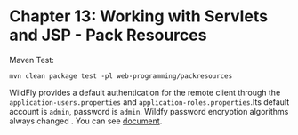 # Chapter 13: Working with Servlets and JSP - Pack Resources
Maven Test:

```shell
mvn clean package test -pl web-programming/packresources
```
WildFly provides a default authentication for the remote client through the `application-users.properties` and `application-roles.properties`.Its default account is `admin`, password is `admin`.
Wildfy password encryption algorithms always changed . You can see [document](https://docs.wildfly.org/26/WildFly_Elytron_Security.html).